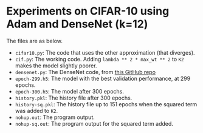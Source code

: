 # Experiments on CIFAR-10 using Adam and DenseNet (k=12)
The files are as below.

* `cifar10.py`: The code that uses the other approximation (that diverges).
* `cif.py`: The working code. Adding `lambda ** 2 * max_wt ** 2` to `K2` makes the model slightly poorer.
* `densenet.py`: The DenseNet code, from [this GitHub repo](https://github.com/titu1994/DenseNet)
* `epoch-299.h5`: The model with the best validation performance, at 299 epochs.
* `epoch-300.h5`: The model after 300 epochs.
* `history.pkl`: The history file after 300 epochs.
* `history-sq.pkl`: The history file up to 151 epochs when the squared term was added to `K2`.
* `nohup.out`: The program output.
* `nohup-sq.out`: The program output for the squared term added.
